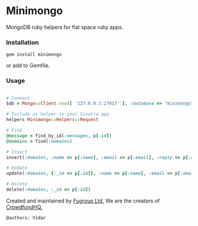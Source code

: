 # Minimongo
MongoDB ruby helpers for flat space ruby apps.

### Installation
```
gem install minimongo
```
or add to Gemfile.

### Usage
```ruby

# Connect
$db = Mongo::Client.new([ '127.0.0.1:27017' ], :database => "minimongo")

# Include as helper in your Sinatra app
helpers Minimongo::Helpers::Request

# Find
@message = find_by_id(:messages, p[:id])
@domains = find(:domains)

# Insert
insert(:domains, :name => p[:name], :email => p[:email], :reply => p[:reply])

# Update
update(:domains, {:_id => p[:id]}, :name => p[:name], :email => p[:email])

# Delete
delete(:domains, :_id => p[:id])
```

Created and maintained by [Fugroup Ltd.](https://www.fugroup.net) We are the creators of [CrowdfundHQ.](https://crowdfundhq.com)

`@authors: Vidar`
